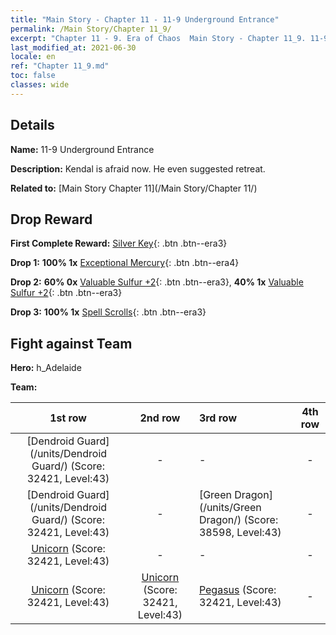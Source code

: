 ```yaml
---
title: "Main Story - Chapter 11 - 11-9 Underground Entrance"
permalink: /Main Story/Chapter 11_9/
excerpt: "Chapter 11 - 9. Era of Chaos  Main Story - Chapter 11_9. 11-9 Underground Entrance"
last_modified_at: 2021-06-30
locale: en
ref: "Chapter 11_9.md"
toc: false
classes: wide
---
```


## Details

 **Name:** 11-9 Underground Entrance

 **Description:** Kendal is afraid now. He even suggested retreat. 

 **Related to:** [Main Story Chapter 11](/Main Story/Chapter 11/)

## Drop Reward

 **First Complete Reward:** [Silver Key](/Items/con_693/){: .btn .btn--era3}

 **Drop 1:** **100% 1x** [Exceptional Mercury](/Items/mat_35/){: .btn .btn--era4}

 **Drop 2:** **60% 0x** [Valuable Sulfur +2](/Items/mat_29/){: .btn .btn--era3}, **40% 1x** [Valuable Sulfur +2](/Items/mat_29/){: .btn .btn--era3}

 **Drop 3:** **100% 1x** [Spell Scrolls](/Items/con_694/){: .btn .btn--era3}


## Fight against Team
 **Hero:** h_Adelaide

 **Team:**


  | 1st row | 2nd row | 3rd row | 4th row |
  |:----:|:----:|:----|:----:|
  | [Dendroid Guard](/units/Dendroid Guard/) (Score: 32421, Level:43)  | - | - | - |
  | [Dendroid Guard](/units/Dendroid Guard/) (Score: 32421, Level:43)  | - | [Green Dragon](/units/Green Dragon/) (Score: 38598, Level:43)  | - |
  | [Unicorn](/units/Unicorn/) (Score: 32421, Level:43)  | - | - | - |
  | [Unicorn](/units/Unicorn/) (Score: 32421, Level:43)  | [Unicorn](/units/Unicorn/) (Score: 32421, Level:43)  | [Pegasus](/units/Pegasus/) (Score: 32421, Level:43)  | - |


